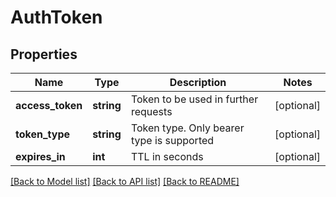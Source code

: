 # AuthToken

## Properties
Name | Type | Description | Notes
------------ | ------------- | ------------- | -------------
**access_token** | **string** | Token to be used in further requests | [optional] 
**token_type** | **string** | Token type. Only bearer type is supported | [optional] 
**expires_in** | **int** | TTL in seconds | [optional] 

[[Back to Model list]](../README.md#documentation-for-models) [[Back to API list]](../README.md#documentation-for-api-endpoints) [[Back to README]](../README.md)


